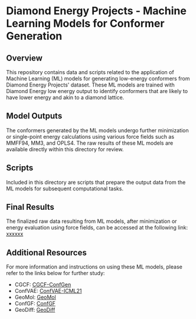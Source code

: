 # Diamond Energy Projects - Machine Learning Models for Conformer Generation

## Overview
This repository contains data and scripts related to the application of Machine Learning (ML) models for generating low-energy conformers from Diamond Energy Projects' dataset. These ML models are trained with Diamond Energy low energy output to identify conformers that are likely to have lower energy and akin to a diamond lattice.

## Model Outputs
The conformers generated by the ML models undergo further minimization or single-point energy calculations using various force fields such as MMFF94, MM3, and OPLS4. The raw results of these ML models are available directly within this directory for review.

## Scripts
Included in this directory are scripts that prepare the output data from the ML models for subsequent computational tasks.

## Final Results
The finalized raw data resulting from ML models, after minimization or energy evaluation using force fields, can be accessed at the following link: [xxxxxx](#)

## Additional Resources
For more information and instructions on using these ML models, please refer to the links below for further study:

- CGCF: [CGCF-ConfGen](https://github.com/MinkaiXu/CGCF-ConfGen)
- ConfVAE: [ConfVAE-ICML21](https://github.com/MinkaiXu/ConfVAE-ICML21)
- GeoMol: [GeoMol](https://github.com/PattanaikL/GeoMol)
- ConfGF: [ConfGF](https://github.com/DeepGraphLearning/ConfGF)
- GeoDiff: [GeoDiff](https://github.com/MinkaiXu/GeoDiff)

